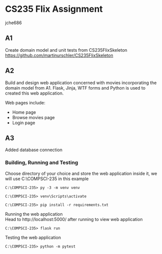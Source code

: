 # CS235 Flix Assignment
jche686
## A1
Create domain model and unit tests from CS235FlixSkeleton
https://github.com/martinurschler/CS235FlixSkeleton

## A2
Build and design web application concerned with movies incorporating the domain model from A1.
Flask, Jinja, WTF forms and Python is used to created this web application.

Web pages include:
- Home page
- Browse movies page
- Login page

## A3
Added database connection

### Building, Running and Testing
Choose directory of your choice and store the web application inside it, we will use C:\COMPSCI-235 in this example
```
C:\COMPSCI-235> py -3 -m venv venv

C:\COMPSCI-235> venv\Scripts\activate

C:\COMPSCI-235> pip install -r requirements.txt
```
Running the web application\
Head to http://localhost:5000/ after running to view web application
```
C:\COMPSCI-235> flask run
```
Testing the web application
```
C:\COMPSCI-235> python -m pytest
```
